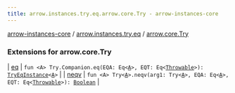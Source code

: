 ```yaml
---
title: arrow.instances.try.eq.arrow.core.Try - arrow-instances-core
---
```


[arrow-instances-core](../../index.html) / [arrow.instances.try.eq](../index.html) / [arrow.core.Try](./index.html)

### Extensions for arrow.core.Try

| [eq](eq.html) | `fun <A> Try.Companion.eq(EQA: Eq<`[`A`](eq.html#A)`>, EQT: Eq<`[`Throwable`](https://kotlinlang.org/api/latest/jvm/stdlib/kotlin/-throwable/index.html)`>): `[`TryEqInstance`](../../arrow.instances/-try-eq-instance/index.html)`<`[`A`](eq.html#A)`>` |
| [neqv](neqv.html) | `fun <A> Try<`[`A`](neqv.html#A)`>.neqv(arg1: Try<`[`A`](neqv.html#A)`>, EQA: Eq<`[`A`](neqv.html#A)`>, EQT: Eq<`[`Throwable`](https://kotlinlang.org/api/latest/jvm/stdlib/kotlin/-throwable/index.html)`>): `[`Boolean`](https://kotlinlang.org/api/latest/jvm/stdlib/kotlin/-boolean/index.html) |

